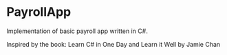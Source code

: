 # PayrollApp

Implementation of basic payroll app written in C#.

Inspired by the book: Learn C# in One Day and Learn it Well by Jamie Chan
